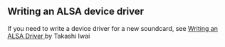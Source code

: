 
##  Writing an ALSA device driver 


If you need to write a device driver for a new soundcard, see [
	Writing an ALSA Driver
      ](http://www.alsa-project.org/~tiwai/writing-an-alsa-driver.pdf) by Takashi Iwai

